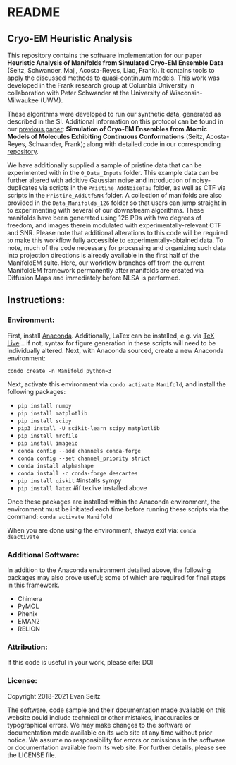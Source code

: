 # README
## Cryo-EM Heuristic Analysis

This repository contains the software implementation for our paper **Heuristic Analysis of Manifolds from Simulated Cryo-EM Ensemble Data** (Seitz, Schwander, Maji, Acosta-Reyes, Liao, Frank). It contains tools to apply the discussed methods to quasi-continuum models. This work was developed in the Frank research group at Columbia University in collaboration with Peter Schwander at the University of Wisconsin-Milwaukee (UWM).

These algorithms were developed to run our synthetic data, generated as described in the SI. Additional information on this protocol can be found in our [previous paper](https://www.biorxiv.org/content/10.1101/864116v1): **Simulation of Cryo-EM Ensembles from Atomic Models of Molecules Exhibiting Continuous Conformations** (Seitz, Acosta-Reyes, Schwander, Frank); along with detailed code in our corresponding [repository](https://github.com/evanseitz/cryoEM_synthetic_continua).

We have additionally supplied a sample of pristine data that can be experimented with in the `0_Data_Inputs` folder. This example data can be further altered with additive Gaussian noise and introduction of noisy-duplicates via scripts in the `Pristine_AddNoiseTau` folder, as well as CTF via scripts in the `Pristine_AddCtfSNR` folder. A collection of manifolds are also provided in the `Data_Manifolds_126` folder so that users can jump straight in to experimenting with several of our downstream algorithms. These manifolds have been generated using 126 PDs with two degrees of freedom, and images therein modulated with experimentally-relevant CTF and SNR. Please note that additional alterations to this code will be required to make this workflow fully accessible to experimentally-obtained data. To note, much of the code necessary for processing and organizing such data into projection directions is already available in the first half of the ManifoldEM suite. Here, our workflow branches off from the current ManifoldEM framework permanently after manifolds are created via Diffusion Maps and immediately before NLSA is performed.

## Instructions:

### Environment:
First, install [Anaconda](https://docs.anaconda.com/anaconda/install). Additionally, LaTex can be installed, e.g. via [TeX Live](https://tug.org/texlive)... if not, syntax for figure generation in these scripts will need to be individually altered. Next, with Anaconda sourced, create a new Anaconda environment:

`condo create -n Manifold python=3`

Next, activate this environment via `condo activate Manifold`, and install the following packages:

- `pip install numpy`
- `pip install matplotlib`
- `pip install scipy`
- `pip3 install -U scikit-learn scipy matplotlib`
- `pip install mrcfile`
- `pip install imageio`
- `conda config --add channels conda-forge`
- `conda config --set channel_priority strict`
- `conda install alphashape`
- `conda install -c conda-forge descartes`
- `pip install qiskit` #installs sympy
- `pip install latex` #if texlive installed above

Once these packages are installed within the Anaconda environment, the environment must be initiated each time before running these scripts via the command: `conda activate Manifold`

When you are done using the environment, always exit via: `conda deactivate`

### Additional Software:
In addition to the Anaconda environment detailed above, the following packages may also prove useful; some of which are required for final steps in this framework.
- Chimera
- PyMOL
- Phenix
- EMAN2
- RELION

### Attribution:
If this code is useful in your work, please cite: 
DOI

### License:
Copyright 2018-2021 Evan Seitz

The software, code sample and their documentation made available on this website could include technical or other mistakes, inaccuracies or typographical errors. We may make changes to the software or documentation made available on its web site at any time without prior notice. We assume no responsibility for errors or omissions in the software or documentation available from its web site. For further details, please see the LICENSE file.
